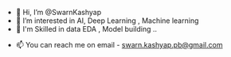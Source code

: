- 👋 Hi, I’m @SwarnKashyap
- 👀 I’m interested in AI, Deep Learning , Machine learning 
- 🌱 I'm Skilled in data EDA , Model building ..
<!-- - 💞️ I’m looking to collaborate on ... -->
- 📫 You can reach me on email - swarn.kashyap.pb@gmail.com

<!---
SwarnKashyap/SwarnKashyap is a ✨ special ✨ repository because its `README.md` (this file) appears on your GitHub profile.
You can click the Preview link to take a look at your changes.
--->

